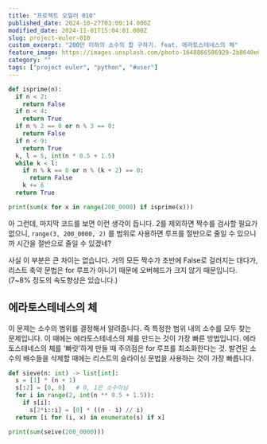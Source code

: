 ```yaml
---
title: "프로젝트 오일러 010"
published_date: 2024-10-27T03:00:14.000Z
modified_date: 2024-11-01T15:04:01.000Z
slug: project-euler-010
custom_excerpt: "200만 이하의 소수의 합 구하기. feat. 에라토스테네스의 체"
feature_image: https://images.unsplash.com/photo-1648866586929-2b8640e631f8?crop=entropy&cs=tinysrgb&fit=max&fm=jpg&ixid=M3wxMTc3M3wwfDF8c2VhcmNofDE0fHxzaWV2ZXxlbnwwfHx8fDE3Mjk5NTQ4NzJ8MA&ixlib=rb-4.0.3&q=80&w=2000
category: ""
tags: ["project euler", "python", "#user"]
---
```


```python
def isprime(n):
  if n < 2:
    return False
  if n < 4:
    return True
  if n % 2 == 0 or n % 3 == 0:
    return False
  if n < 9:
    return True
  k, l = 5, int(n * 0.5 + 1.5)
  while k < l:
    if n % k == 0 or n % (k + 2) == 0:
      return False
    k += 6
  return True

print(sum(x for x in range(200_0000) if isprime(x)))
```
아 그런데, 마지막 코드를 보면 이런 생각이 듭니다. 2를 제외하면 짝수를 검사할 필요가 없으니, `range(3, 200_0000, 2)`
를 범위로 사용하면 루프를 절반으로 줄일 수 있으니까 시간을 절반으로 줄일 수 있겠네?

사실 이 부분은 큰 차이는 없습니다. 거의 모든 짝수가 초반에 False로 걸러지는 대다가, 리스트 축약 문법은 for 루프가 아니기 때문에
오버헤드가 크지 않기 때문입니다. (7~8% 정도의 속도향상은 있습니다.)

## 에라토스테네스의 체

이 문제는 소수의 범위를 결정해서 알려줍니다. 즉 특정한 범위 내의 소수를 모두 찾는 문제입니다. 이 때에는 에라토스테네스의 체를 만드는
것이 가장 빠른 방법입니다. 에라토스테네스의 체를 '빠릿'하게 만들 때 주의점은 for 루프를 최소화한다는 것. 발견된 소수의 배수들을
삭제할 때에는 리스트의 슬라이싱 문법을 사용하는 것이 가장 빠릅니다.

```python
def sieve(n: int) -> list[int]:
  s = [1] * (n + 1)
  s[:2] = [0, 0]   # 0, 1은 소수아님
  for i in range(2, int(n ** 0.5 + 1.5)):
    if s[i]:
      s[2*i::i] = [0] * ((n - i) // i)
  return [i for (i, x) in enumerate(s) if x]

print(sum(seive(200_0000)))
```